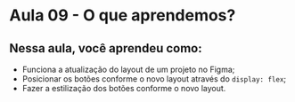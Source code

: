# Aula 09 - O que aprendemos?

## **Nessa aula, você aprendeu como:**

- Funciona a atualização do layout de um projeto no Figma;
- Posicionar os botões conforme o novo layout através do `display: flex`;
- Fazer a estilização dos botões conforme o novo layout.